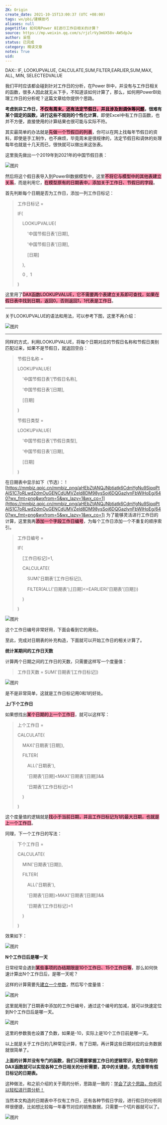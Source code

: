 ```yaml
---
ZK: Origin
create_date: 2021-10-15T13:00:37 (UTC +08:00)
tags: wx/pbi/建模技巧
aliases: null
pagetitle: 如何用Power BI进行工作日相关的计算？
source: https://mp.weixin.qq.com/s/rjzlrVy3mUX58v-AW5dpJw
author: 采悟
status: 已完成
category: 精读文章
notes: True
uid: 
---
```


DAX:: IF, LOOKUPVALUE, CALCULATE,SUM,FILTER,EARLIER,SUM,MAX, ALL, MIN, SELECTEDVALUE 

我们平时应该都会碰到针对工作日的分析，在Power BI中，并没有与工作日相关的函数，很多人因此就无从下手，不知道该如何计算了，那么，如何用PowerBI处理工作日的分析呢？这篇文章给你提供个思路。

**考虑到非工作日，<mark style="background: #FF5582A6;">不仅有周末，还有法定节假日，并且涉及到调休等问题</mark>，很难有某个固定的函数，进行这些不规则的个性化计算**，即使Excel中有工作日函数，也并不方便，直接使用的计算结果也很可能与实际不符。

其实最简单的办法就是<mark style="background: #FF5582A6;">先做一个节假日的列表</mark>，你可以在网上找每年节假日的资料，即使是手工制作，也不麻烦，毕竟周末是很规律的，法定节假日和调休的处理每年也就是十几天而已，很快就可以做出来这张表。

这里我先做出一个2019年到2021年的中国节假日表：  

![图片](https://mmbiz.qpic.cn/mmbiz_png/aHEbZtANQJNbtiatk6CdmYgNu9SjpqPtAkBaLOe6qYp5jDgliaBicYg8R7J2Nmd9phHPabQSuNDeVhCIjia4LW4CVw/640?wx_fmt=png&wxfrom=5&wx_lazy=1&wx_co=1)

然后将这个假日表导入到PowerBI数据模型中，这里<mark style="background: #FF5582A6;">不将它与模型中的其他表建立关系</mark>，而是利用它，<mark style="background: #FF5582A6;">在模型原有的日期表中，添加关于工作日、节假日的字段</mark>。  

首先判断每个日期是否为工作日，添加一列工作日标记：

> 工作日标记 = 
> 
> IF(
> 
>     LOOKUPVALUE(
> 
>         '中国节假日表'\[日期\],
> 
>         '中国节假日表'\[日期\],
> 
>         \[日期\]
> 
>     ), 
> 
>     0 ,  1 
> 
> )

这里用了<mark style="background: #FF5582A6;">DAX函数LOOKUPVALUE，它不需要两个表建立关系即可查找，如果在假日表中找到日期，返回0，否则返回1，1代表是工作日</mark>。

___

  

关于LOOKUPVALUE的语法和用法，可以参考下图，这里不再介绍：

![图片](https://mmbiz.qpic.cn/mmbiz_png/aHEbZtANQJNbtiatk6CdmYgNu9SjpqPtAibAONmTRGjcsmiaTA3Kq9PQjibKEtvnmUibTps2WiaklxB6YiaemSjvAnlxw/640?wx_fmt=png&wxfrom=5&wx_lazy=1&wx_co=1)

___

同样的方式，利用LOOKUPVALUE，将每个日期对应的节假日名称和节假日类别匹配过来，如果不是节假日，就返回空白：

> 节假日名称 = 
> 
> LOOKUPVALUE(
> 
>     '中国节假日表'\[节假日名称\],
> 
>     '中国节假日表'\[日期\],
> 
>     \[日期\]
> 
> )
> 
> 节假日类型 \= 
> 
> LOOKUPVALUE(
> 
>     '中国节假日表'\[节假日类型\],
> 
>     '中国节假日表'\[日期\],
> 
>     \[日期\]
> 
> )

在日期表中显示如下（节选）：
![https://mmbiz.qpic.cn/mmbiz_png/aHEbZtANQJNbtiatk6CdmYgNu9SjpqPtAIS1C7oRLwd2dmOuGENCdUMVZeld8DM98ysSoj6DQGazlynFbWIHoEg/640?wx_fmt=png&wxfrom=5&wx_lazy=1&wx_co=1](https://mmbiz.qpic.cn/mmbiz_png/aHEbZtANQJNbtiatk6CdmYgNu9SjpqPtAIS1C7oRLwd2dmOuGENCdUMVZeld8DM98ysSoj6DQGazlynFbWIHoEg/640?wx_fmt=png&wxfrom=5&wx_lazy=1&wx_co=1)
为了能够灵活进行工作日的计算，这里我再<mark style="background: #FF5582A6;">添加一个字段工作日编号</mark>，为每个工作日添加一个不重复的顺序索引。

> 工作日编号 \=
> 
> IF(
> 
>     \[工作日标记\]=1,
> 
>     CALCULATE(
> 
>         SUM('日期表'\[工作日标记\]),
> 
>         FILTER(ALL('日期表'),\[日期\]<=EARLIER('日期表'\[日期\]))
> 
>     )
> 
> )

![图片](https://mmbiz.qpic.cn/mmbiz_png/aHEbZtANQJNbtiatk6CdmYgNu9SjpqPtAKbaX23icHwagk7mmSoVQcA7rJzfZgVjyeNKcic1lSFKQHBHAOOvus7Wg/640?wx_fmt=png&wxfrom=5&wx_lazy=1&wx_co=1)

这个工作日编号非常好用，下面会看到它的用处。

至此，完成对日期表的补充构造，下面就可以开始工作日的相关计算了。

**统计某期间的工作日天数**

计算两个日期之间的工作日的天数，只需要这样写一个度量值：

> 工作日天数 = SUM('日期表'\[工作日标记\])

![图片](https://mmbiz.qpic.cn/mmbiz_png/aHEbZtANQJNbtiatk6CdmYgNu9SjpqPtAtRrPs7Qddlr8RUAMNW0T3yrmzFFOdHelMic86P5o5CVBXjHicnjyjCWg/640?wx_fmt=png&wxfrom=5&wx_lazy=1&wx_co=1)

是不是非常简单，这就是工作日标记用0和1的好处。  

**上/下个工作日**

如果想找出<mark style="background: #FF5582A6;">某个日期的上一个工作日</mark>，就可以这样写：

> 上个工作日 =
> 
> CALCULATE(
> 
>     MAX('日期表'\[日期\]),
> 
>     FILTER(
> 
>         ALL('日期表'),
> 
>         '日期表'\[日期\]<MAX('日期表'\[日期\])&&
> 
>         '日期表'\[工作日标记\]=1
> 
>     )
> 
> )

这个度量值的逻辑就是<mark style="background: #FF5582A6;">找小于当前日期，并且工作日标记为1的最大日期，也就是上一个工作日</mark>。

同理，下一个工作日的写法：

> 下个工作日 =
> 
> CALCULATE(
> 
>     MIN('日期表'\[日期\]),
> 
>     FILTER(
> 
>         ALL('日期表'),
> 
>         '日期表'\[日期\]>MAX('日期表'\[日期\])&&
> 
>         '日期表'\[工作日标记\]=1
> 
>     )
> 
> )

效果如下：  

![图片](https://mmbiz.qpic.cn/mmbiz_png/aHEbZtANQJNbtiatk6CdmYgNu9SjpqPtAqTTt56hJMnqkdcDdTm1ficZewffTo4I3wmah99UBeKZ1lRFhjg5E91g/640?wx_fmt=png&wxfrom=5&wx_lazy=1&wx_co=1)

**N个工作日后是哪一天**

日常经常会遇到<mark style="background: #FF5582A6;">某些事项的办结期限是10个工作日、15个工作日等</mark>，那么如何快速计算出N个工作日后，是哪一天呢？  

这样的计算需要先[建立一个参数](http://mp.weixin.qq.com/s?__biz=MzA4MzQwMjY4MA==&mid=2484067672&idx=1&sn=1a141b81b4e20f83cabf410164f55974&chksm=8e0c778fb97bfe9904d988eb9972b26436c260e575d008d1414076b86df997fee74dc559ec73&scene=21#wechat_redirect)，然后写个度量值：  

![图片](https://mmbiz.qpic.cn/mmbiz_png/aHEbZtANQJNbtiatk6CdmYgNu9SjpqPtA7eKh61CF8NADX41JUicHtTQ0KeWxOOKbrZriaMCGS8aJraWfgMAvPHVA/640?wx_fmt=png&wxfrom=5&wx_lazy=1&wx_co=1)

这里就用到了日期表中添加的工作日编号，通过这个编号的加减，就可以快速定位到N个工作日后是哪一天。  

![图片](https://mmbiz.qpic.cn/mmbiz_gif/aHEbZtANQJNbtiatk6CdmYgNu9SjpqPtAAOfSW7UeMnZd6Y4KAmSIcrIpAfymL42lk4gcPlXSYWGsmwViclXfeWg/640?wx_fmt=gif&wxfrom=5&wx_lazy=1)

这里的参数我也设置了负数，如果是-10，实际上是10个工作日前是哪一天。  

以上就是关于工作日的几种常见计算，有了日期，再计算这些日期对应的业务数据就很简单了。

**上面的计算并没有专门的函数，我们只需要掌握工作日的逻辑常识，配合常用的DAX函数就可以实现各种工作日相关的分析需要，其中的关键是，先完善带有假日标记的日期表。**

这种做法，和之前介绍的关于周的分析，思路是一致的：[学会了这个思路，你也可以轻松进行周分析！](http://mp.weixin.qq.com/s?__biz=MzA4MzQwMjY4MA==&mid=2484068253&idx=1&sn=ad3b2929ea9a378e42ac0d8e38ef9cff&chksm=8e0c754ab97bfc5ce978455efcbb7ad88f5f7556f009a79cdf43e2741cf4d294f75becbf17fa&scene=21#wechat_redirect)

当然本文构造的日期表中不仅有工作日，还有各种节假日字段，进行假日的分析同样很便捷，比如想比较每一年春节对应的销售数据，只需要一个切片器就可以了。

![图片](https://mmbiz.qpic.cn/mmbiz_png/aHEbZtANQJNbtiatk6CdmYgNu9SjpqPtAzmnNo2As7TmKH2sXgzjqia15hqHwlC5Eg3fZib9OWtRfIGqvBmsnABbQ/640?wx_fmt=png&wxfrom=5&wx_lazy=1&wx_co=1)
